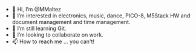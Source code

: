 - 👋 Hi, I’m @MMaltez
- 👀 I’m interested in electronics, music, dance, PICO-8, M5Stack HW and document management and time management.
- 🌱 I’m still learning Git.
- 💞️ I’m looking to collaborate on work.
- 📫 How to reach me ... you can't!

<!---
MMaltez/MMaltez is a ✨ special ✨ repository because its `README.md` (this file) appears on your GitHub profile.
You can click the Preview link to take a look at your changes.
--->
